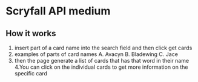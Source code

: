 # Scryfall API medium

## How it works
1. insert part of a card name into the search field and then click get cards
2. examples of parts of card names
  A. Avacyn
  B. Bladewing
  C. Jace
3. then the page generate a list of cards that has that word in their name
4.You can click on the individual cards to get more information on the specific card
